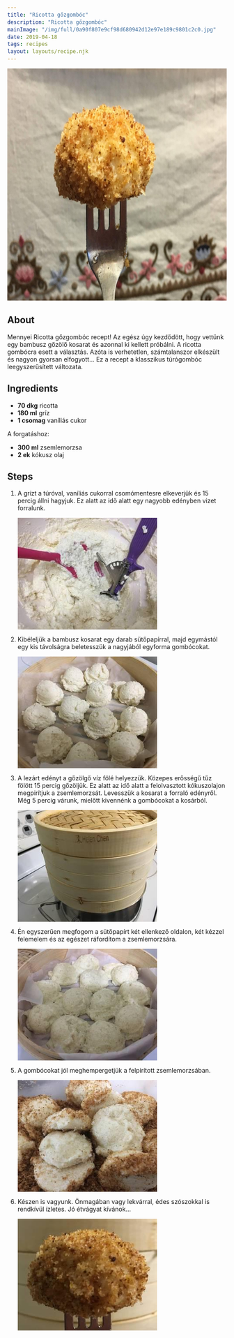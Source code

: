 ```yaml
---
title: "Ricotta gőzgombóc"
description: "Ricotta gőzgombóc"
mainImage: "/img/full/0a90f807e9cf98d680942d12e97e189c9801c2c0.jpg"
date: 2019-04-18
tags: recipes
layout: layouts/recipe.njk
---
```

                        
<p align="center"><a href="https://cookpad.com/hu/receptek/6391426-ricotta-gozgomboc" rel="Recipe source page"><img width="751" height="532" src="/img/full/0a90f807e9cf98d680942d12e97e189c9801c2c0.jpg"/></a></p>

## About
Mennyei Ricotta gőzgombóc recept! Az egész úgy kezdődött, hogy vettünk egy bambusz gőzölő kosarat és azonnal ki kellett próbálni. A ricotta gombócra esett a választás. Azóta is verhetetlen,  számtalanszor elkészült és nagyon gyorsan elfogyott...
Ez a recept  a klasszikus túrógombóc  leegyszerűsített változata. 

>  

## Ingredients
* **70 dkg** ricotta
* **180 ml** gríz
* **1 csomag** vaníliás cukor

A forgatáshoz:
* **300 ml** zsemlemorzsa
* **2 ek** kókusz olaj

## Steps

1. A grízt a túróval, vaníliás cukorral csomómentesre elkeverjük és 15 percig állni hagyjuk. Ez alatt az idő alatt egy nagyobb edényben vizet forralunk.
 
    <p><img width="320" height="256" align="left" src="/img/full/c89c1ddb90a08adbe9d3c06032195d01819084da.jpg"/></p><div style="clear: both"/>

2. Kibéleljük a bambusz kosarat egy darab sütőpapírral, majd egymástól egy kis távolságra beletesszük a nagyjából egyforma gombócokat.
 
    <p><img width="320" height="256" align="left" src="/img/full/dad8ae37f108ea1f466f1b198de4585d5acd37f6.jpg"/></p><div style="clear: both"/>

3. A lezárt edényt a gőzölgő víz fölé helyezzük. Közepes erősségű tűz fölött 15 percig gőzöljük. Ez alatt az idő alatt a felolvasztott kókuszolajon megpirítjuk a zsemlemorzsát. Levesszük a kosarat a forraló edényről. Még 5 percig várunk, mielőtt kivennénk a gombócokat a kosárból.
 
    <p><img width="320" height="256" align="left" src="/img/full/99f8bc0a09137133e4a098b0d64d9b5708b777db.jpg"/></p><div style="clear: both"/>

4. Én egyszerűen megfogom a sütőpapírt két ellenkező oldalon, két kézzel felemelem és az egészet ráfordítom a zsemlemorzsára.
 
    <p><img width="320" height="256" align="left" src="/img/full/069ec0ada412e7e919a09b850dc2eaf3435294a6.jpg"/></p><div style="clear: both"/>

5. A gombócokat jól meghempergetjük a felpirított zsemlemorzsában.
 
    <p><img width="320" height="256" align="left" src="/img/full/500de9dba5ef63c217169c200be5acde6ebad6dc.jpg"/></p><div style="clear: both"/>

6. Készen is vagyunk. Önmagában vagy lekvárral, édes szószokkal is rendkívül ízletes. Jó étvágyat kívánok...
 
    <p><img width="320" height="256" align="left" src="/img/full/44338d9875da9abbf13934a033534497573db286.jpg"/></p><div style="clear: both"/>

